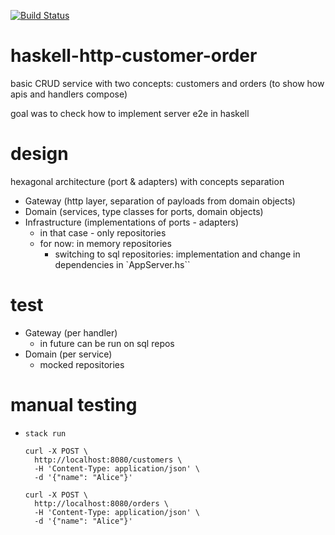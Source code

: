 [![Build Status](https://app.travis-ci.com/mtumilowicz/haskell-http-customer-order.svg?token=PwyvjePQ7aiAX51hSYLE&branch=main)](https://app.travis-ci.com/mtumilowicz/haskell-http-customer-order)

# haskell-http-customer-order
basic CRUD service with two concepts: customers and orders (to show how apis and handlers compose)

goal was to check how to implement server e2e in haskell

# design
hexagonal architecture (port & adapters) with concepts separation
* Gateway (http layer, separation of payloads from domain objects)
* Domain (services, type classes for ports, domain objects)
* Infrastructure (implementations of ports - adapters)
    * in that case - only repositories
    * for now: in memory repositories
        * switching to sql repositories: implementation and change in dependencies in `AppServer.hs``

# test
* Gateway (per handler)
    * in future can be run on sql repos
* Domain (per service)
    * mocked repositories

# manual testing
* `stack run`
    ```
    curl -X POST \
      http://localhost:8080/customers \    
      -H 'Content-Type: application/json' \
      -d '{"name": "Alice"}'
    ```
    ```
    curl -X POST \
      http://localhost:8080/orders \
      -H 'Content-Type: application/json' \
      -d '{"name": "Alice"}'
    ```
